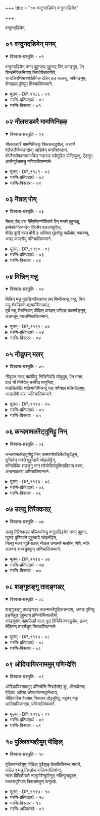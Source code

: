 +++
title = "०५ वन्दुनदडियेन् वन्दुनदडियेन्"

+++

वन्दुनदडियेन् 

## ०१ वन्दुनदडियेन् मनम्

<details open><summary>विश्वास-प्रस्तुतिः - ०१</summary>

वन्दुनदडियेन् मनम् पुहुन्दाय् पुहुन्दऱ् पिन् वणङ्गुम्, ऎन्  
शिन्दनैक्किनियाय् तिरुवेयॆन्नारुयिरे,  
अन्दळिरणियारशोहिनिळन्दळिर् हळ् कलन्दु, अवैयॆङ्गुम्,  
शॆन्दऴल् पुरैयुम् तिरुवालियम्माने.
</details>

<details><summary>मूलम् - DP_११८८ - ०१</summary>

वन्दुनदडियेन् मनम् पुहुन्दाय् पुहुन्दऱ् पिन् वणङ्गुम्, ऎन्  
शिन्दनैक्किनियाय् तिरुवेयॆन्नारुयिरे,  
अन्दळिरणियारशोहिनिळन्दळिर् हळ् कलन्दु, अवैयॆङ्गुम्,  
शॆन्दऴल् पुरैयुम् तिरुवालियम्माने.
</details>

<details><summary>गरणि-प्रतिपदार्थः - ०१</summary>

वन्दु = बन्दु, उनदु अडियेन् = निन्न पादसेवकन, मनम् = मनस्सन्नु, पुहुन्दाय् =प्रवेशिसिदॆ बळिक, वणङ्गुम् = नमस्करिसुव \(स्तुतिसुव\), ऎन् शिन्दनैक्कू = नन्न चिन्तनॆगॆ, इनियाय् = प्रियनादॆ, तिरुवे = परमपवित्रने, ऎन् = नन्न, आर् = पूर्ण \(तुम्बु\), उयिरे = प्राणवे, अम् तळिर् = सॊगसाद तळिरुगळिन्द, अणि= सुन्दरवागि, आर् = तुम्बिरुव, अशोहिन् = अशोकवृक्षद, इळ = ऎळॆय, तळिर् हळ् = तळिरु \(चिगुरु\)गळिन्द, कलन्दु = कूडिकॊण्डु, अवै= अवुगळु, ऎङ्गुम् = ऎल्लॆल्लियू, शॆम् = कॆम्पाद, तऴल् = अग्नियन्तॆ \(अग्नि ज्वलिसुवन्तॆ\), पुरैयुम् = शोभिसुव, तिरुवालि अम्माने = तिरुवालि क्षेत्रद स्वामिये. 
</details>

<details><summary>गरणि-विस्तारः - ०१</summary>

परमपवित्रने, नन्न तुम्बुसिरे, नीनु बन्दु निन्न पादसेवकन मनस्सन्नु \(अन्तरङ्गवन्नु\) प्रवेशिसिदॆ. प्रवेशिसिद बळिक नम्रवाद \(निन्नन्नु नमस्करिसुव स्तुतिसुव\) नन्न चिन्तनॆगॆ प्रियनादॆ. सॊगसाद तळिरुगळिन्द सुन्दरवागि तुम्बिकॊण्डिरुव अशोकवृक्षद ऎळॆय चिगुरुगळिन्द कूडिकॊण्डु अवु ऎल्लॆल्लियू कॆम्पगॆ ज्वलिसुव अग्नियन्तॆ शोभिसुव तिरुवालि क्षेत्रद स्वामिये. 

आळ्वाररु हेळुत्तारॆ- स्वामि, नीनु अकळङ्कनु, निर्मलनु मत्तु परमपवित्रनु. नन्न तुम्बु उसिरागिरुववनू नीनु. निन्न नित्यनिवासवॆनिसिद परमपदवन्नू पाल्गडलन्नू तॊरॆदु निन्न नम्रदासनागिरुव नन्न मेलॆ कृपॆमाडि, नन्न अन्तरङ्गवन्ने निन्न आवासवागि माडिकॊण्डिरुवॆयल्ल\! हीगॆ, नन्न ऎडॆबिडद चिन्तनॆगॆ ऎडॆकॊट्टिरुवॆयल्ल\! नन्न अन्तरङ्गदल्लि मात्रवल्लदॆ, कॆम्पगॆ बॆङ्कियन्तॆ ज्वलिसुव ऎळॆय कॆन्दळिरुगळिन्द तुम्बि शोभिसुव अशोक वृक्षगळ नडुवॆ दिव्यतेजोराशियागि, तिरुवालिक्षेत्रदल्लि अर्चावतारियागि नॆलसिरुवॆयल्ल\! निन्न कृपॆ ऎष्टु अपारवादद्दु\! नन्न चिन्तनॆगॆ परमप्रियने नीनु\!
</details>

## ०२ नीलत्तडवरै मामणिनिहऴ

<details open><summary>विश्वास-प्रस्तुतिः - ०२</summary>

नीलत्तडवरै मामणिनिहऴ क्किडन्ददुपोल्, अरवणै  
वेलैत्तलैक्किडन्दाय्\! अडियेन् मनत्तिरुन्दाय्,   
शॊलैत्तलैक्कणमामयिल् नडमाड मऴैमुहिल् पोन्ऱिऴुन्दु, ऎङ्गुम्  
आलैप्पुहैकमऴु मणियालियम्माने\!
</details>

<details><summary>मूलम् - DP_११८९ - ०२</summary>

नीलत्तडवरै मामणिनिहऴ क्किडन्ददुपोल्, अरवणै  
वेलैत्तलैक्किडन्दाय्\! अडियेन् मनत्तिरुन्दाय्,   
शॊलैत्तलैक्कणमामयिल् नडमाड मऴैमुहिल् पोन्ऱिऴुन्दु, ऎङ्गुम्  
आलैप्पुहैकमऴु मणियालियम्माने\!
</details>

<details><summary>गरणि-प्रतिपदार्थः - ०२</summary>

नीलम् = नीलिबण्णद, तडवरै = विशालवाद मेलॆ, मामणि = उत्कृष्टवाद इन्द्रनीलमणियु, निहऴ = बॆळगुवन्तॆ, किडन्ददु पोल् = मलगिरुव हागॆ, अरवु अणै = शेषशयनदल्लि, वेलैत्तलै= पाल्गडलल्लि, किडन्दाय् = पवडिसिरुववने, अडियेन् = पादसेवकनम् मनत्तु = मनदल्लि, इरुन्दाय् = इरुववने, शोलैत्तलै = वनगळल्लि, मामयिल् = सुन्दरवाद नविलुगळु, कणम् = गुम्पुगूडि, नडम् = नाट्यवाडुत्तिरलु, मऴैमुहिल् पोन्ऱु = मळॆय मोडदन्तॆ, ऎऴुन्दु = उद्भविसि, आलै पुहै= अलॆमनॆय हॊगॆयु, ऎङ्गुम् = ऎल्लॆल्लियू, कमऴुम् = परिमळिसुव, अणि = सुन्दरवाद, आलि अम्माने = तिरुवालिक्षेत्रद स्वामिये.
</details>

<details><summary>गरणि-विस्तारः - ०२</summary>

नीलिबण्णद विस्तारवाद बॆट्टद मेलॆ उत्कृष्टवाद इन्द्रनीलमणियु बॆळगुवन्तॆ मलगिरुव \(बिद्दिरुव\) हागॆ, पाल्गडलल्लि शेषन हासुगॆयल्लि पवडिसिरुववने, \(निन्न\) पादसेवकन मनदल्लि नॆलसिरुववने, वनगळल्लि सुन्दरवाद नविलुगळ तण्डगळु नाट्यवाडुत्तिरलु, मळॆय मोडदन्तॆ उद्भविसि आलॆय मनॆय हॊगॆयु ऎल्लॆल्लियू परिमळिसुव सुन्दरवाद तिरुवालिक्षेत्रद स्वामिये. 

ई पाशुरदल्लि ऎरडु उपमानगळन्नु हेळलागिदॆ. ऒन्दु शुद्धवाद उपमान. मत्तॊन्दु मिश्ररीतियदु. अवुगळन्नु बिडिसि बरॆयबहुदॆनिसुत्तदॆ. 

ऒन्दु विस्तारवाद दॊड्डबॆट्ट. अदर बण्णनीलि. अदर शिखरदल्लि अमोघवाद इन्द्रनीलमणियिदॆ. अदु तन्न दिव्यतेजस्सिनिन्द बॆळगुत्तदॆ. बहुदूरदिन्दले ऎल्लरन्नू तन्न कडॆगॆ आकर्शिसिकॊळ्ळुव विलक्षणवाद प्रकाश अदरदु. नोडिदवरॆल्ल हर्षिसुत्तारॆ. अदन्नु मरॆयुवुदे इल्ल, हागॆये, भगवन्तनु पाल्गडलल्लि शेषशायियागिद्दानॆ. शेषने आ विस्तारवाद नीलियबॆट्ट. भगवन्तनु अदर मेलॆ पवडिसिरुव दिव्यवाद इन्द्रनीलमणि\! 

वनगळल्लि नविलुगळु हेरळवागिरुत्तवॆ. अवु बान्दळदल्लि दट्टवागि मूडिबरुव मळॆय मोडवन्नु नोडिद कूडले हर्षदिन्द केकॆ हाकिकॊण्डु कुणिकुणिदाडुत्तवॆ. तिरुवालिक्षेत्रद सुत्तलू उपवनगळिवॆ. अल्लियू नविलुगळिवॆ. तिरुवालिक्षेत्रद हॊरवळयदल्लि आलॆमनॆगळिवॆ. कॊप्परिगॆगळल्लि कब्बिन हालन्नु कुदिसुवुदक्कॆ आलॆमनॆयल्लि बॆङ्कियन्नु उरिसुत्तारॆ. आग, आलॆमनॆगळिन्द दट्टवाद करिय हॊगॆयु ऎद्दु, ऎल्ल कडॆगू आवरिसिकॊळ्ळुत्तदॆ. इदन्नु नोडिद नविलुगळिगॆ कार्मुगिलन्नु कण्डन्तॆ भ्रान्तियुण्टागुत्तदॆ. आद्दरिन्द अवु नर्तिसलु तॊडगुत्तवॆ. 

आलॆमनॆयल्लि कॊप्परिगॆगळल्लि कुदियुत्तिरुव कब्बिनहालिन मधुरपरिमळवू सह हॊगॆयन्तॆये गाळियल्लि कलॆतु ऎल्लॆल्लू हरडुत्तदॆ. दूरदूरदल्लिरुववरिगू आ परिमळवु सेरि, अवर बायल्लि नीरूरिसुत्तदॆ. अवरन्नु आलॆमनॆगॆ आकर्षिसुत्तदॆ. अल्लिगॆ होगि, अवरु तम्म आशॆयन्नु पूर्णगॊळिसिकॊळ्ळबहुदु. 

हागॆये, तिरुवालिक्षेत्रदल्लि नॆलसिरुव अर्चास्वरूपियाद सर्वेश्वरनु आलॆमनॆय हॊगॆ आवरिसिरुवुदन्नु दूरदिन्द कण्ड कूडले भक्तनु सुन्दरवाद नविलिनन्तॆ. आ हॊगॆयल्लिये आ रूपदल्लिये \(कार्मुगिलिन\) भगवन्तनन्नु कण्डन्तॆ भ्रमिसि हर्षदिन्द कुणिदाडुत्तानॆ. हत्तिरहत्तिरक्कॆ बरुत्त, आलॆमनॆ सुवासनॆय सॆळॆतक्कॆ सिक्कुव सामान्यनन्तॆ, भगवद्विषयवॆम्ब परिमळदिन्द अवनु आकर्षितनागुत्तानॆ. कडॆगॆ, आ क्षेत्रदल्लि नॆलसिरुव स्वामियन्नु कण्णार कण्ड हॊरतु अवन मनद तळमळ इळियुवुदिल्ल. कण्डु, नमस्करिसि, पूजिसि, तृप्तनागुत्तानॆ. तिरुवालिक्षेत्रद वैशिष्ट्य इदु\! 

आळ्वाररु हेळुत्तारॆ- स्वामि, पाल्गडलल्लि शेषन हासुगॆयल्लि निर्लिप्तनागि पाडिसिरुव नीनु, नन्नन्नु निन्न कडॆगॆ आकर्षिसिद्दु मात्रवल्लदॆ, नन्नल्लि कृपॆमाडि, नन्न अन्तरङ्गदल्ले नॆलसिद्दीयॆ. निन्नन्नु कुरितु सदा चिन्तिसुवन्तॆ ननगॆ ऎडॆमाडिद्दी. अल्लदॆ, तिरुवालिक्षेत्रदल्लि अर्चास्वरूपियागियू नीनु नन्न कण्मनगळन्नू तणिसुत्तिद्दीयॆ. निन्न कृपॆ, दासनाद नन्न मेलॆ ऎष्टु अपार\!
</details>

## ०३ नॆन्नल् पोय्

<details open><summary>विश्वास-प्रस्तुतिः - ०३</summary>

नॆन्नल् पोय् वरु मॆन्ऱिन्ऱिण्णीयिरामै यॆन् मनत्ते पुहुन्ददु,  
इम्मॆक्कॆन्ऱिरुन्देन् ऎऱिनीर् वळञ्जॆऱुविल्,  
शॆन्नॆऱ् कूऴै वरम् बॊरी इ अरिवार् मुहत्तॆऴु वाळैपोय् क्करुम्बु,  
अन्नऱ् काडणैयु मणियालियम्माने.
</details>

<details><summary>मूलम् - DP_११९० - ०३</summary>

नॆन्नल् पोय् वरु मॆन्ऱिन्ऱिण्णीयिरामै यॆन् मनत्ते पुहुन्ददु,  
इम्मॆक्कॆन्ऱिरुन्देन् ऎऱिनीर् वळञ्जॆऱुविल्,  
शॆन्नॆऱ् कूऴै वरम् बॊरी इ अरिवार् मुहत्तॆऴु वाळैपोय् क्करुम्बु,  
अन्नऱ् काडणैयु मणियालियम्माने.
</details>

<details><summary>गरणि-प्रतिपदार्थः - ०३</summary>

नॆन्नल् = निन्नॆ, पोय् वरुम्= होगि बरुवुदु, ऎन्ऱुऎन्ऱु = ऎन्नुत्ता ऎन्नुत्ता, ऎण्णि = ऎणिकॆ माडुत्ता, इरामै = इल्लदिरुवुदु, \(इल्लदन्तागुवुदु\), ऎन् = नन्न, मनत्ते = अन्तरङ्गदल्लि, पुहुन्ददु = प्रवेशिसिद्दु, इम्मैक्कू= ई जन्मद मुक्तिगॆ, ऎन्ऱु = ऎन्दु, इरुन्देन् = तिळिदिद्देनॆ, ऎऱिनीर् = अलॆगळिन्द कूडिद नीरिन, वळम् = सम्पत्तन्नुळ्ळ, शॆऱुविल् = गद्दॆगळल्लि, शॆन्नॆल् = कॆम्बत्तद, कूऴै = कॊच्चॆय नॆलदमेलॆ, वरम्बु = अट्टणॆयन्नु, ऒरी इ = \(आसरॆयागि\)ऒरगिसिकॊण्डु, अरिवार् = कॊय्युववर, मुहत्तु = मुखक्कॆ, ऎऴु = चिम्मि एळुव, वाळै = बाळॆमीनुगळु, पोय् = \(अल्लिन्द\) होगि, करुम्बु = कब्बिन, अ-नल्-काडु = आ उत्तमवाद तोट \(काडु\)दल्लि, अणैयुम् = सेरिकॊळ्ळुव, अणि = सुन्दरवाद, आलि अम्माने = तिरुवालिय स्वामिये. 
</details>

<details><summary>गरणि-विस्तारः - ०३</summary>

निन्नॆ होगि बरुवुदु ऎन्नुत्ता ऎन्नुत्ता ऎणिकॆ माडुत्ता, इरुवुदु इल्लदन्तागुवुदु, नन्न अन्तरङ्गदल्लि \(नीनु\) प्रवेशिसिद्दु, ई जन्मद मुक्तिगॆ ऎन्दु तिळिदिद्देनॆ. अलॆगळिन्द कूडिद नीरिन सम्पत्तुळ्ळ गद्दॆगळल्लि कॆम्बत्तद कॊच्चॆयनॆलदमेलॆ अट्टणॆयन्नु \(आसरॆयागि\) ऒरगिसिकॊण्डु कॊय्युववर मुखक्कॆ चिम्मि एळुव बाळॆमीनुगळु \(अल्लिन्द\) होगि आ उत्तमवाद कब्बिनतोटदल्लि सेरिकॊळ्ळुव सुन्दरवाद तिरुवालिय स्वामिये.

’निन्नॆ होगि बरुवुदु’ – निन्नॆ ऎम्बुदु मुगियितु. ’इन्दु’ बन्दिदॆ. इन्दु \(ननगॆ\) ऒळ्ळॆयदागुवुदॆन्दु योचिसिदरॆ, अदू कळॆदुहोगि, ’निन्नॆ’ये आयितु. ऒन्दु ’निन्नॆ’य हिन्दॆ इन्नॊन्दु बरुवुदु. अदू होगि इन्नॊन्दु बरुवुदु. हीगॆ, दिनगळु उरुळुत्ता होगुवुदु. हुट्टिदागिनिन्द सायुववरॆगॆ उरुळुव दिनगळन्नु ऎणिकॆमाडुवुदे आयुस्सु. आयुस्सु मुगियितॆन्दरॆ ऒन्दु जन्मकॊनॆगॊळ्ळुत्तदॆ. मत्तॊन्दु जन्मक्कॆ जीवनु सिद्धवागुत्तानॆ. पुनर्जन्मविल्लदन्तागुवुदक्कॆ हीगॆ ऎष्टु जन्मगळन्नु कळॆयबेकागुवुदो? 

’नन्न अन्तरङ्गवन्नु प्रवेशिसिद्दु’ – भगवन्तनु सृष्टिय हॊरगू इद्दानॆ, ऒळगू इद्दानॆ. सृष्टिय ऒन्दॊन्दु वस्तुविनल्लू अवनिद्दानॆ. अणुविनल्लि अणुवागि महत्तिनल्लि महत्तागि इद्दानॆ ऎन्दु श्रुतिगळु सारुत्तवॆयल्लवे? भगवन्तन मनुष्यन अन्तरङ्गदल्लिये इद्दरू सह, अवनन्नु अल्लिरुवन्तॆ कण्डुकॊळ्ळुवुदु ऒन्दु वैशिष्ट्यवे. प्रापञ्चिकदल्लि इळियमुळुगिदवनिगॆ, भगवत्कृपॆयिन्द, भक्ति बॆळॆदु, भगवन्तन सान्निध्य तन्न अन्तरङ्गदल्लिये साक्षिरूपदल्लि सदा नॆलसिरुवुदॆन्दु दृढवागुवुदु. ई तिळिवळिकॆ जन्मद मुक्तिगॆ ऎडॆकॊडुवुदु. 

कॆम्बत्तद गद्दॆगळल्लि सदा नीरु निन्तिरुवुदरिन्द अदु कॊच्चॆय नॆल. अल्लि बित्तिद परि सॊम्पागि बॆळॆयुवुदु. बाळॆमीनिगॆ अदु तम्पाद स्थळ. इदन्ने, हीगॆये नम्बिकॊण्डु ऎष्टु काल इरलु साध्य? दिनगळु उरुळुवुवु. बत्तद पैरु बॆळॆयुवुदु. बलियुवु, मागुवुदु, कॊय्लुगारनु सिद्धनागुवनु. बत्तवन्नु कॊय्दु बैलु मादुवनु. अदन्नाश्रयिसिद मीनिन गतियेनु? आ मीनु, आ कॊनॆय घळिगॆयल्लि, कॊय्लुगारन मुखक्के चिम्मि नॆगॆदु अदक्किन्त उत्तम आश्रयवाद कब्बिन गद्दॆयन्नु सेरुत्तदॆ. आग अदक्कॆ ऎष्टु हितवागुवुदु? 

चेतननू हागॆये. इन्द्रियगळिगॆ वशनागि, इन्द्रिय सुखगळल्लिये मग्ननागि, तनगॆ आ जीवनवे शाश्वतवॆन्दु नम्बिकॊण्डिरलादीते? दिनगळु उरुळुवुदु. आयुस्सु मुगियुवुदु. सावु सन्निहितवागुवुदु. भगवत्कृपॆयिन्द ई अरिवुण्टाद कूडले अवनु इहलोकद भोगदिन्द चिम्मि नॆगॆदु, इन्नू मधुरवाद भगवन्तन तिरुवडिगळन्नु आश्रयिसि, अदर नॆरळिनल्लि मरणभयविल्लद शाश्वतानन्दवन्नु अनुभविसुवुदक्कॆ यत्निसुवनु.
</details>

## ०४ मिन्निन् मन्नु

<details open><summary>विश्वास-प्रस्तुतिः - ०४</summary>

मिन्निन् मन्नु नुडङ्गिडैमडवार् तम् शिन्दैमऱन्दु वन्दु, निन्  
मन्नु शेवडिक्के मऱवामैवैत्तायाल्,  
पुन्नै मन्नु शॆरुन्दिवण् पॊऴिल् वायहन् पणैहळ् कलन्दॆङ्गुम्,  
अन्नमन्नुम् वयलणियालियम्माने,
</details>

<details><summary>मूलम् - DP_११९१ - ०४</summary>

मिन्निन् मन्नु नुडङ्गिडैमडवार् तम् शिन्दैमऱन्दु वन्दु, निन्  
मन्नु शेवडिक्के मऱवामैवैत्तायाल्,  
पुन्नै मन्नु शॆरुन्दिवण् पॊऴिल् वायहन् पणैहळ् कलन्दॆङ्गुम्,  
अन्नमन्नुम् वयलणियालियम्माने,
</details>

<details><summary>गरणि-प्रतिपदार्थः - ०४</summary>

मिन्निन् मन्नु = मिञ्चन्नु होलुव, नुडङ्गु = बळुकुव, इडै= नडुवुळ्ळ, मडवार् तम् = स्त्रीयर, शिन्दै= चिन्तॆयन्नु \(आसक्तियन्नु\), मऱन्दु = मरॆतु, वन्दु= बन्दु निन् मन्नु= निन्न दृढवाद, \(शाश्वतवाद\), शेवडिक्के = कॆम्पाद \(कोमलवाड\) तिरुवडिगळन्ने, मऱवामै = मरॆयदन्तॆ, वैत्ताय् = \(मनस्सन्नु\) निल्लिसिदॆ \(इट्टॆ\), आल् = ऎन्थ विचित्र\! पुन्नै = हॊन्नॆ, शॆरुन्दि = सुरहॊन्नॆ मरगळु, मन्नु = तुम्बिरुव, वण् पॊऴिल् वाय् = सुन्दरवाद तोपुगळल्लि, अहन् = विशालवाद, पणैहळ् = तटाकगळु, कलन्दु = कूडिकॊण्डु, ऎङ्गुम् = ऎल्लॆल्लियू, अन्नम् = हंसगळु, मन्नुम् = तुम्बिरुव, वयल् = बयलुगळुळ्ळ, अणि = सुन्दरवाद, आलि अम्माने = तिरुवालिय स्वामिये. 
</details>

<details><summary>गरणि-विस्तारः - ०४</summary>

मिञ्चन्नु होलुव बळुकुव नडुवुळ्ळ स्त्रीयर चिन्तॆयन्नु \(आसक्तियन्नु\) मरॆतु बन्दु शाश्वतवाद \(दृढवाद\) निन्न कॆम्पाद \(कोमलवाद\) तिरुवडिगळन्ने मरॆयदन्तॆ मनस्सन्नु निल्लिसिदॆयल्ल. एनु आश्चर्य\! हॊन्नॆ मत्तु सुरहॊन्नॆ मरगळु, विशालवाद तटाकगळू कूडिकॊण्डिरुव सुन्दरवाद तोपुगळल्लि ऎल्लॆल्लियू हंसगळु तुम्बिरुव बयलुगळुळ्ळ सॊबगिन तिरुवालिक्षेत्रद स्वामिये. 

आळ्वाररु हेळुत्तारॆ- स्वामी, निन्न ऒलुमॆय सामर्थ्य ऎष्टु विचित्रवादद्दु\! इदुवरॆगॆ नानु बळुकुव नडुवुळ्ळ सुन्दरियरन्नु कुरितु चिन्तिसुवुदन्नू अवर विषयदल्लि बॆळॆयुत्तिद्द नन्न आसक्तियन्नू नीनु तडॆगट्टिदॆ. अवुगळन्नॆल्ला सम्पूर्णवागि मरॆयुवन्तॆ माडिदॆ. विषयासक्तियल्लिये इळिद मुळुगिद्द नन्न मनस्सन्नु शाश्वतवाद कोमलपादगळत्त तिरुगिसिदॆ. मत्तु निन्न तिरुवडिगळन्नु मरॆयद हागॆ अवुगळल्लि दृढवागि नॆलॆगॊळ्ळुवन्तॆ माडिदॆ. एनाश्चर्यविदु? हॊन्नॆ सुरहॊन्नॆ मरगळिन्दलू विशालवाद तटाकगळिन्दलू तुम्बि शोभिसुव तोपुगळिन्दलू, ऎल्लॆल्लियू हंसगळु विहरिसुव बयलुगळिन्दलू सुत्तुवरिदिरुव ई सुन्दरवाद तिरुवालिक्षेत्रदल्लि दिव्यसुन्दरनागि नीनु अर्चावतारियागि नन्नन्नु उद्धरिसलु नॆलसिद्दी. निन्न कृपॆ नन्नमेलॆ ऎष्टु अपार\! 

मनस्सु इन्द्रियगळिगॆ अधीनवादरॆ, अदु मनुष्यनन्नु पापकार्यगळिगू इहलोकक्कू. पुनर्जन्मक्कू बन्धिसुत्तदॆ. ई बन्धनदिन्द बिडुगडॆ हॊन्दुवुदक्कॆ भगवत्कृपॆये मुख्य. अदु ऒदगितॆन्दरॆ, विषयासक्ति तॊलगुवुदु. भगवन्तन तिरुवडिगळल्लि मनस्सु दृढवागि निल्लुवुदु. अवुगळ आश्रयदिन्द अमरत्ववू परमपदवू लभिसुवुदु.
</details>

## ०५ नीडुपन् मलर्

<details open><summary>विश्वास-प्रस्तुतिः - ०५</summary>

नीडुपन् मलर् मालैयिट्टु निन्निणैयडि तॊऴुदुम्, ऎन् मनम्  
वाड नी निनैयेल् मरमॆय्द मामुनिवा,  
पाडलिन्नॊलि शङ्गिनोशैपरन्दु पल् पणैयाल् मलिन्दॆङ्गुम्,   
आडलोशै याऱा अणियालियम्माने.
</details>

<details><summary>मूलम् - DP_११९२ - ०५</summary>

नीडुपन् मलर् मालैयिट्टु निन्निणैयडि तॊऴुदुम्, ऎन् मनम्  
वाड नी निनैयेल् मरमॆय्द मामुनिवा,  
पाडलिन्नॊलि शङ्गिनोशैपरन्दु पल् पणैयाल् मलिन्दॆङ्गुम्,   
आडलोशै याऱा अणियालियम्माने.
</details>

<details><summary>गरणि-प्रतिपदार्थः - ०५</summary>

नीडु = बहुकाल, पल् मलर् मालै इट्टु = अनेक विधद हूगळ मालॆयन्नु तॊडिसि, निन् = निन्न, इणै अडि = ऎरडु पादगळन्नु, तॊऴुदुम् = अर्चिसियू सह, ऎन् मनम् = नन्न मनस्सु, वाडक् = बाडलु \(बाडिदरू सह\), नी= नीनु, निनैयेल् = चिन्तिसदिरबारदु. मरम् = मरगळन्नु, ऎय्द = \(बाणदिन्द\) छेदिसिद, मामुनिवा = महामुनिस्वरूपने, पाडल् = हाडुगळ, इन् = इनिदाद, ऒलि = नादवू \(स्वरवू\), शङ्गिन् ओशै = शङ्खद ध्वनियू, परन्दु = हरडि, पल् = हलवारु, पणैयाल् = वाद्यगळिन्द \(गानवु\) मलिन्दु = तुम्बि हॊम्मुव, ऎङ्गुम् = ऎल्लॆल्लियू, आडल् = आटगळ \(कुणिदाटगळ\), ओशै = गद्दलवु, अऱा = कॊनॆगॊळ्ळदॆइरुव, अणि = सुन्दरवाद, आलि अम्मानॆ = तिरुवालियस्वामिये. 
</details>

<details><summary>गरणि-विस्तारः - ०५</summary>

बहुकाल अनेक विधद हूगळ मालॆयन्नु तॊडिसि, निन्न ऎरडु तिरुवडिगळन्नु अर्चिसियू सह, नीनु चिन्तिसदिरबारदु, मरगळन्नु \(बाणदिन्द\) छेदिसिद महामुनिस्वरूपने, हाडुगळ इनिदाद नादवू शङ्खध्वनियू हलवारु वाद्यगळिन्द गानवु तुम्बि हॊम्मि ऎल्लॆल्लियू हरडि, कुणिदाटगळ गद्दलवु कॊनॆगॊळ्ळदॆये इरुव सुन्दरवाद तिरुवालियस्वामिये. 

आळ्वाररु हेळुत्तारॆ- स्वामी, बहुकालदिन्दलू नानु नन्न अन्तरङ्गदल्लिये मनःपूर्वकवागि नानारीतियल्लि पूजिसुत्तिद्देनॆ. नन्न आन्तरङ्गिक भक्तियन्नु नीनु परीक्षिसिरबहुदु. अदर निश्चलतॆयन्नु कण्डुकॊण्डिर्बहुदु. ऒन्दे वेळॆ, नन्न पूजादिगळिन्दलू भक्तिकार्यगळिन्द नानु बेसत्तॆनॆन्दरू, उपेक्षिसिदॆनॆन्दरूसह, नीनु नन्न विषयदल्लि अन्यथा योचिसलेबारदु. नन्नन्नु अगललेबारदु. नन्नन्नु अलक्षिसबारदु. नीनुसत्यप्रतिज्ञनल्लवे? सुग्रीवन सख्यवन्नु कोरि अवनिगॆ नीनु ऒत्तासॆ माडलु निनगॆ सामर्थ्यविदॆये इल्लवे ऎन्दुअवनिगॆ तोरिसुवुदक्कागि, चॆन्नागि बॆळॆदु निन्तिद्द एळुताळॆय मरगळन्नु ऒन्दे बाणदिन्द छेदिसिदवनल्लवे नीनु? आग, जटवल्कलगळन्नुट्टु काडिनल्लि शुद्धतापसियन्तॆ जीविसिद मुनिवरनल्लवे नीनु? 

स्वामि, ईग नीनु अर्चामूर्तियागि नॆलसिरुव तिरुवालिक्षेत्रदल्लि नानाबगॆय हाडुगळु, शङ्खध्वनिगळु, नानावाद्यगळ मञ्जुळ घोषवु, नृत्यगीतगळु, कुणिदाट मुन्तादवुगळ सन्तोषपूर्णवाद गद्दल इवॆल्ल ऎल्लॆल्लियू नडॆयुत्ता, तुम्बि तुळुकुत्ता, निन्न हॊरतु बेरॆ एनन्नू चिन्तिसदन्तॆ, बेरॆ यावुदक्कू मनस्सु कॊडलु अवकाशविल्लदन्तॆ इदॆयल्ल\! निन्न महिमॆ ऎष्टु अपार\!
</details>

## ०६ कन्दमामलरॆट्तुमिट्टु निन्

<details open><summary>विश्वास-प्रस्तुतिः - ०६</summary>

कन्दमामलरॆट्तुमिट्टु निन् कामरुशेवडिकैतॊऴुदॆऴुम्,  
पुन्दियेन् मनत्ते पुहुन्दायै प्पोहलॊट्टेन्,  
शन्दिवेळ्वि शडङ्गु नान् मऱैयोदियोदुवित्तादियाय् वरुम्,  
अन्दणाळरऱा अणियालियम्माने.
</details>

<details><summary>मूलम् - DP_११९३ - ०६</summary>

कन्दमामलरॆट्तुमिट्टु निन् कामरुशेवडिकैतॊऴुदॆऴुम्,  
पुन्दियेन् मनत्ते पुहुन्दायै प्पोहलॊट्टेन्,  
शन्दिवेळ्वि शडङ्गु नान् मऱैयोदियोदुवित्तादियाय् वरुम्,  
अन्दणाळरऱा अणियालियम्माने.
</details>

<details><summary>गरणि-प्रतिपदार्थः - ०६</summary>

कन्दम् = परिमळिसुव, मा = उत्कृष्टवाद, मलर् = हूगळु, ऎट्टुम् = ऎण्टन्नु, इट्तु = तॊडिसि, निन् = निन्न, कामरु = सुन्दरवाद, शेअडि = कॆम्पाद \(कोमलवाद\) तिरुवडिगळिगॆ, कैतॊऴुदु = कैमुगिदु पूजिसि, ऎऴुम् = अभ्युदय हॊन्दबेकॆम्ब, मनत्तॆ = नन्नमनवन्नु, पुहुन्दायै = प्रवेशिसिद निन्नन्नु, पोहल् ऒट्टेन् = होगगॊडुवुदिल्ल. शन्दि = सन्ध्यावन्दनगळु, वेळ् वि = यज्ञगळु, शडङ्गु = शास्त्रविधिगळन्तॆ माडुव कर्मगळु, नान् मऱै ओडि = नाल्कु वेदगळन्नु अध्ययन माडुत्ता, ओदुवित्तु = अध्यापनमाडुत्ता \(ओदिसुत्ता\), आदियाय् = आदि आदवने, वरुम् = कालकळॆयुव, अन्दणर् = वैदिक ब्राह्मणरु, अऱा = बिट्टुहोगदॆ, इरुव, अणि = सुन्दरवाद, आलि अम्माने = तिरुवालिय स्वामिये,
</details>

<details><summary>गरणि-विस्तारः - ०६</summary>

उत्कृष्टवाद परिमळिसुव ऎण्टुविधद हूगळन्नु तॊडिसि \(अर्पिसि\) निन्न सुन्दरवाद कोमल तिरुवडिगळिगॆ कैमुगिदु पूजिसि, अभ्युदय हॊन्दबेकॆम्ब नन्न मनवन्नु प्रवेशिसिद निन्नन्नु अल्लिन्द होगगॊडुवुदिल्ल. सन्ध्यावन्दनगळन्नु, यज्ञगळन्नु, शास्त्रविधिगळन्तॆ माडुव कर्मगळन्नु नडॆसुत्ता, नाल्कुवेदगळन्नु अध्ययन माडुत्ता, अध्यापनमाडिसुत्ता कालकळॆयुव वैदिक ब्राह्मणरु बिट्टुहोगदॆ इरुव सुन्दरनाद आदियाद तिरुवालिय स्वामिये.

आळ्वाररु हेळुत्तारॆ- ऎल्लक्कू आदियागिरुव स्वामी, नानु बगॆबगॆय \(ऎण्टु विधद\) उत्तमवाद परिमळपुष्पगळिन्द कॆन्दावरॆयन्तॆ कॆम्पगॆ कोमलवागिरुव निन्न दिव्यसुन्दरवाद तिरुवडिगळन्नु मनसार पूजिसुत्तेनॆ. नन्न अभ्युदयवन्नु बयसि निन्नल्लि शरणागिद्देनॆ. नन्न ई अल्पभक्तिगॆ \(अल्पज्ञानक्कॆ\) ऒलिदॆ. नन्न अन्तरङ्गवन्नु प्रवेशिसिदॆ. निन्नन्नु अल्लिन्द हॊरक्कॆ होगगॊडुवुदिल्ल. अल्लिये निन्नन्नु उळिसिकॊळ्ळलु सर्वप्रयत्न माडुत्तेनॆ. 

तिरुवालि क्षेत्रदल्लि, ईग, अर्चामूर्तियागि नॆलसिरुव निन्न सन्निधियल्लि परमनिष्ठरू भक्तरू ज्ञानिगळू आद वैदिकब्राह्मणरु वासवागिद्दारॆ. अवरु तम्म नित्यकर्मगळन्नु तप्पदॆ नडॆसुववरु. वेदाध्ययनदिन्दलू, अध्यापनदिन्दलू, विधिवत्ताद कर्माचरणॆयिम्दलू अवरु तम्म कालवन्नु सद्विनियोग माडुत्तारॆ. निन्न तिरुवडिगळन्ने आश्रयिसि अवरु निन्न सेवॆयल्लि तॊडगिद्दारॆ. नीनु नॆलसिरुव क्षेत्र अन्थ पवित्रवादद्दु.
</details>

## ०७ उलवु तिरैक्कडऱ्

<details open><summary>विश्वास-प्रस्तुतिः - ०७</summary>

उलवु तिरैक्कडऱ् पळ्ळिकॊण्डु वन्दुन्नडिइयेन् मनम् पुहुन्द,  
प्पुलव पुण्णियने पुहुन्दायै प्पोहलॊट्टेन्,  
निलवु मलर् प्पुन्नैनाळल् नीऴल् तण्डमरै मलरिन् मिशै, मलि  
अलवन् कण्बडुक्कूम् अणियालियम्माने.
</details>

<details><summary>मूलम् - DP_११९४ - ०७</summary>

उलवु तिरैक्कडऱ् पळ्ळिकॊण्डु वन्दुन्नडिइयेन् मनम् पुहुन्द,  
प्पुलव पुण्णियने पुहुन्दायै प्पोहलॊट्टेन्,  
निलवु मलर् प्पुन्नैनाळल् नीऴल् तण्डमरै मलरिन् मिशै, मलि  
अलवन् कण्बडुक्कूम् अणियालियम्माने.
</details>

<details><summary>गरणि-प्रतिपदार्थः - ०७</summary>

उलवु = अलॆदाडुव, \(चलिसुव\) तिरै = अलॆगळ, कडल् = कडलल्लि, पळ्ळिकॊण्डु = पवडिसिद्दु, वन्दु = बन्दु, उन् अडियेन् = निन्न पादसेवकन, मनम् = अन्तरङ्गवन्नु, पुहुन्द = प्रवेशिसिद, अप्पुलव = अन्थ सर्वज्ञने, पुण्णियने = भाग्यविधातने, पुहुन्दायै = प्रवेशिसिद निन्नन्नु, पोहल् = होगलु, ऒट्टेन् = बिडॆनु, निलवु = ऎल्ल कालदल्लियू, मलर् = अरळुव \(हूगळन्नुळ्ल\), पुन्नै = हॊन्नॆ, नाऴल् = नाळल् म् गळ, नीऴल् = नॆरळल्लि, तण् = तम्पाद, तामरै = ताअरॆ, मलरिन् = हूविन, मिशै = मेलॆ, मलि = बलित \(दॊड्ड\), अलवन् = एडिगळु, कण् पडुक्कूम् = मलगिरुवन्थ, अणि = सुन्दरवाद, आलि अम्माने = तिरुवालिय स्वामिये. 
</details>

<details><summary>गरणि-विस्तारः - ०७</summary>

चलिसुव अलॆगळ कडलल्लि पवडिसिद्दु, ऒन्दु निन्न पादसेवकन अन्तरङ्गवन्नु प्रवेशिसिद साटियिल्लद सर्वज्ञने, भाग्यविधातने, हागॆ प्रवेशिसिद निन्नन्नु होगलु बिडॆनु. ऎल्ल कालदल्लू अरळुव हूगळन्नुळ्ळ हॊन्नॆ नाळल् मरगळ नॆरळल्लि तम्पाद तावरॆहूविन मेलॆ बलित एडिगळु मलगिरुवन्थ सुन्दरवाद तिरुवालिय स्वामिये. 

आळ्वाररु हेळुत्तारॆ- स्वामी, नीनॆन्थ सर्वज्ञनु\! पाल्गडलल्लि निर्लिप्तनागि नीनु पवडिसिरुवुदन्नु तॊरॆदु, निन्न पादसेवकनाद ई अल्पनन्नु उद्धरिसलॆन्दु बन्दु, नन्न अन्तरङ्गवन्नु प्रवेशिसिदॆ. परमोपकारियागि हीगॆ प्रवेशिसिद निन्नन्नु नन्न अन्तरङ्गदिन्द हॊरक्कॆ होगगॊडुवुदिल्ल. अल्लिये निन्नन्नु, नन्न दृढभक्तियिन्द, नॆलॆगॊळिसिकॊण्डु निन्नन्नु पूजिसलु सर्वप्रयत्न माडुत्तॆनॆ.

तिरुवालिक्षेत्रदल्लि ईग नीनु अर्चामूर्तियागि नॆलसिरुवाग, कीळु मेलॆन्नदॆ ऎल्ल प्राणिगळु सुख सन्तोषदिन्दिरुवन्तॆ अनुकूलवन्नॊदगिसिद्दी. दॊड्डदॊड्ड हूमरगळ नॆरळल्लिरुव तम्पाद सरोवरगळल्लि बॆळॆयुव सुन्दरवाद ताअरॆ हूगळल्लि बलित एडिगळु हायागि मलगि निद्रिसुत्तवॆ. अवुगळ सौभाग्यवॆन्थाद्दु कण्डॆया\! ऎल्लवू निन्न कृपाविशेषवे\!
</details>

## ०८ शङ्गुतङ्गु तादङ्गडऱ्

<details open><summary>विश्वास-प्रस्तुतिः - ०८</summary>

शङ्गुतङ्गु तादङ्गडऱ् कडन्मल्लैयुट्किडन्दाय्, अरुळ् पुरिन्दु  
इङ्गैन्नुळ् पुहुन्दाय् इनिप्पोयिनालऱैयो,  
कॊङ्गुशॆण् पहमल्लिहै मलर् पुल् हियिन्निळवण्डुपोय्, इळन्  
तॆङ्गिन् तादळैयुम् तिरुवालियम्माने.
</details>

<details><summary>मूलम् - DP_११९५ - ०८</summary>

शङ्गुतङ्गु तादङ्गडऱ् कडन्मल्लैयुट्किडन्दाय्, अरुळ् पुरिन्दु  
इङ्गैन्नुळ् पुहुन्दाय् इनिप्पोयिनालऱैयो,  
कॊङ्गुशॆण् पहमल्लिहै मलर् पुल् हियिन्निळवण्डुपोय्, इळन्  
तॆङ्गिन् तादळैयुम् तिरुवालियम्माने.
</details>

<details><summary>गरणि-प्रतिपदार्थः - ०८</summary>

शङ्गु तङ्गु = शङ्खगळु इरुव, तड = विशालवाद, कडल् = कडलल्लियू, कडन् मल्लैयुळ् = कडन् मल्लैक्षेत्रदल्लियू, किडन्दाय् = पवडिसिरुववने \(नॆलसिरुव\) अरुळ् पुरिन्दु = कृपॆदोरि, इङ्गु = इल्लि \(ईग\), ऎन् उळ् = नन्न अन्तरङ्ग्वन्नु, पुहुन्दाय् = प्रवेशिसिदवने, इनि = इन्नु, पोयिनाल् = होगुवॆनॆन्दरॆ, अऱैयो = विजयध्वनियो, स्पर्धॆयो, कॊङ्गु = परिमळवन्नु सूसुव, शॆण् पहम् = सम्पगॆ, मल्लिहैमलर् = मल्लिगॆ हूगळन्नु, पुल् हि = स्पर्शिसि, इन् = इनिदाद, इळवण्डु = ऎळॆय दुम्बियु, पोय् = होगि, इळतॆङ्गॆन् = ऎळॆयतॆङ्गिन, तादु = हॊम्बाळॆयन्नु, अळैयुम् = सूरॆगॊळ्ळुवन्थ, तिरुवालिअम्मने = तिरुवालि क्षेत्रद स्वामिये. 
</details>

<details><summary>गरणि-विस्तारः - ०८</summary>

शङ्खगळु इरुव विशालवाद कडलल्लियू, कडन् मल्लैक्षेत्रदल्लियू नॆलसिरुववने, नीनु अनुग्रहिसि इल्लि ईग नन्न अन्तरङ्गवन्नु प्रवेशिसिदवने, इन्नु होगुवॆनॆन्दरॆ अदु निन्न विजयध्वनियो, अथवा स्पर्धॆयो? परमळवन्नु सूसुव सम्पगॆ मल्लिगॆ हूगळन्नु स्पर्शिसि, इनिदाद ऎळॆयदुम्बियु होगि ऎळॆयतॆङ्गिन हॊम्बाळॆयन्नु सूरॆगॊळ्ळुवन्थ तिरुवालिक्षेत्रद स्वामिये. 

आळ्वाररु हेळुत्तारॆ- स्वामी, दिव्यशङ्खगळु तङ्गिरुव पाल्गडलल्लि नीनु पवडिसिरुववनु. कडन् मल्लै क्षेत्रदल्लियू नीनु नॆलसिद्दी. निन्न पादपद्मगळन्ने आश्रयिसिरुव नन्न मेलॆ कृपॆमाडि नन्न अन्तरङ्गवन्नु प्रवेशिसिद्दी. इन्नु इल्लिन्द बिट्टु हॊरडुवनॆन्दु नीनु हेळुवॆयादरॆ, अदेनु नन्न विजयद अब्बरवो अथवा नन्न मेलॆ सड्डु हाकुवॆयो? नन्न मेलॆ विजयशालियाद निन्न अब्बरद जॊतॆगॆ नन्न दैन्यद शरणागतिय कूगन्नु जोडिसि, निन्नन्नि बिडदन्तॆ नानु नन्न अन्तरङ्गदल्लिये हिडिदिट्टुकॊळ्ळुवॆनु. नन्न मेलॆ सड्डुहाकुवॆयादरॆ, निन्न सवालन्नु ऎदुरिसि निन्नॊडनॆ सॆणसलु सिद्धनागिद्देनॆ. दृढभक्तनाद ननगॆ नीनु ऒलियलेबेकादीतु. नन्न अन्तरङ्गदल्लिये नीनु शाश्वतवागि निल्ललेबेकादीतु. 

ईग नीनु अर्चामूर्तियागि नॆलसिरुव तिरुवालिक्षेत्रदल्लि ऎल्लि नोडिदरू सम्पगॆ मरगळु मत्तु मल्लिगॆ बळ्ळिगळु. अवुगळ तुम्ब परिमळवन्नु हॊरचॆल्लुव हूवुगळु. ऎळॆय दुम्बिगळु आ हूवुगळल्लि मकरन्दवन्नु तृप्तियागि सेविसलारदॆ, अवुगळन्नु सवरिकॊण्डु होगुत्तवॆ. तॆङ्गिन मरगळल्लि तम्पाद ऎळॆय हॊम्बाळॆयन्नु होगि सेरुत्तवॆ. अल्लि हितवागिद्दुकॊण्डु अवु मधुपानमाडुत्तवॆ. इदॆल्लवू निन्न कृपाविशेषवे.
</details>

## ०९ ओदियायिरनाममुम् पणिन्देत्ति

<details open><summary>विश्वास-प्रस्तुतिः - ०९</summary>

ओदियायिरनाममुम् पणिन्देत्ति निन्नडैन्देऱ् कु, ऒरुपॊरुळ्  
वेदिया\! अरिया उरैयायॊरुमाट्रमॆन्दाय्,  
नीदियाहिय वेदमाम् नियाळर् तोट्रमुरैत्तु, मट्रवर् क्कू  
आदियायिरुन्दाय् अणियालियम्माने.
</details>

<details><summary>मूलम् - DP_११९६ - ०९</summary>

ओदियायिरनाममुम् पणिन्देत्ति निन्नडैन्देऱ् कु, ऒरुपॊरुळ्  
वेदिया\! अरिया उरैयायॊरुमाट्रमॆन्दाय्,  
नीदियाहिय वेदमाम् नियाळर् तोट्रमुरैत्तु, मट्रवर् क्कू  
आदियायिरुन्दाय् अणियालियम्माने.
</details>

<details><summary>गरणि-प्रतिपदार्थः - ०९</summary>

आयिरम् नाममुम् = \(निन्न\) साविरनामगळन्नू, ओदि = पठिसि, पणिन्दु = नमस्करिसि, एत्ति = स्तुतिसि, निन् = निन्नन्नु, अडैन्देऱ् कु = पडॆदुकॊण्डवरिगॆ \(सेरिदवरिगॆ\), ऒरुपॊरुळ् = साटियिल्लद वस्तुवागिरुववने, वेदिया = वेदगळिन्द तिळियल्पडतक्कवने, अरैया = देवाधिदेवने, ऒरुमाट्रम् = ऒन्दु मातिनिम्द \(शब्ददिन्द\), उरैयाय् = हेळल्पडतक्कवने, ऎन् दाय् = नन्न स्वामिये, \(नन्न तन्दॆये\), नीदि आहिय = विधि आगिरुव \(विधिसुवन्थ\), वेदम् = वेदगळन्नू, मामुनियाळर् = महर्षिगळिगॆ, तोट्रम् = \(निन्न निजस्वरूप स्वभावगळ\) दर्शनलाभवन्नू, उरैत्तु = \(बहिरङ्गपडिसि\) हेळिदवने, मट्रवर् क्कु = इतररॆल्लरिगू, आदियाय् = आदियागि, इरुन्दाय् = इरुववने, अणि = सुन्दरवाद, आलि अम्माने = तिरुवालिय स्वामिये. 
</details>

<details><summary>गरणि-विस्तारः - ०९</summary>

निन्न साविर नामगळन्नू पठिसि, नमस्करिसि, स्तुतिसि, निन्नन्नु पडॆदुकॊण्डवरिगॆ \(सेरिदवरिगॆ\), साटियिल्लद वस्तुवागिरुव्वने, \(वेदगळिन्द\) तिळियल्पडतक्कवने देवाधिदेवने. ऒन्दु शब्द \(मातु\)दिन्द हेळल्पडतक्कवने. नन्न तन्दॆये, विधिगळिन्द कूडिरुव वेदगळन्नू, महर्षिगळिगॆ \(निन्न निजस्वरूपस्वभावगळ\) दर्शनलाभवन्नु बहिरङ्गपडिसिदवने, इतररॆल्लरिगू आदियागि इरुववने, सुन्दरवाद तिरुवालिक्षेत्रद स्वामिये. 

भगवन्तनु साटियिल्लदवनु. अवनन्नु आश्रयिसबेकु. अवनिगॆ शरणागबेकु. अवन दिव्यवाद साविरनामगळन्नु ऎडॆबिडदॆ उच्चरिसुत्तिरबेकु. अवन पादगळिगॆ ऎरगबेकु. अवन कल्याणगुणगळन्नॆल्ला बगॆबगॆयागि विवरिसुत्ता, हॊगळिहाडुत्ता, कालकळॆयबेकु. अवन सेवॆय कार्यगळल्लि तॊडगबेकु. अवुगळल्लि निरतनागि तन्न कालवन्नु सवॆसबेकु. इदु भक्तिय क्रम. हीगॆ भगवन्तनन्नु ऒलिसिकॊण्डवरिगॆ भगवन्तन हॊरतु बेरॆ याव वस्तुवू बेड.

वेदगळन्नु ब्रह्मनिगॆ उपदेशिसिदवनु भगवन्त. अवुगळ सृष्टि भगवन्तनिन्दले. वेदगळु विवरिसि हेळुवुदु भगवन्तनन्नु. अवनन्नु पडॆयुवुद् हेगॆ ऎन्दु विधिसुवुदू, नीति नियमगळन्नु हेळुवुदू वेदगळे. भगवन्तनन्नु अरितुकॊळ्ळुवुदक्कॆ अवन स्वरूपस्वभावगळन्नु तिळिदुकॊळ्ळुवुदक्कॆ वेदगळे मुख्य. भगवन्तनन्नु तिळियुवुदक्कॆ महर्षिगळु सहायकरु. एकॆन्दरॆ, अवरु मात्रवे भगवन्तन निजस्वरूपवन्नु तिळिदिरुववरु. भगवन्तनु ’ॐ’ ऎम्ब ऒन्दे शब्ददिन्द तिळियल्पडतक्कवनु. अवनु सर्वेश्वरनु. देवाधिदेवनु. ऎल्लक्कू अड्डियागिरुववनु. इन्थ स्वामियु चेतनर मेलॆ कृपॆमाडि अर्चास्वरूपनागि पवित्रक्षेत्रगळल्लि अवर अभ्युदयक्कागिये नॆलसिद्दानॆ. तिरुवालि क्षेत्रवू अन्थाद्दॊन्दु.
</details>

## १० पुल्लिवण्डऱैयुम् पॊऴिल्

<details open><summary>विश्वास-प्रस्तुतिः - १०</summary>

पुल्लिवण्डऱैयुम् पॊऴिल् पुडैशूऴ् तॆन्नालियिरुन्द मायनै,  
कल्लिन् मन्नु तिण्डोळ् कलियनॊलिशॆय्द,  
नल्ल विन्निशैमालै नालुमोरैन्दुमॊन्ऱुम् नविन्ऱुतामुडन्,  
वल्लरायुरैप्पार् क्किडमाहुम् वानुलहे.
</details>

<details><summary>मूलम् - DP_११९७ - १०</summary>

पुल्लिवण्डऱैयुम् पॊऴिल् पुडैशूऴ् तॆन्नालियिरुन्द मायनै,  
कल्लिन् मन्नु तिण्डोळ् कलियनॊलिशॆय्द,  
नल्ल विन्निशैमालै नालुमोरैन्दुमॊन्ऱुम् नविन्ऱुतामुडन्,  
वल्लरायुरैप्पार् क्किडमाहुम् वानुलहे.
</details>

<details><summary>गरणि-प्रतिपदार्थः - १०</summary>

पुल्लि = परस्परकूडिकॊण्डु, वण्डु = दुम्बिगळु, अऱैयुम् = गानमाडुत्तिरुव, पुऴिल् = तोपुगळन्नु, पुडै शूऴ् = ऎल्ल पक्कगळल्लू सुत्तुवरिदिरुव, तॆन् = सुन्दरवाद, आलि=तिरुवालिक्षेत्रदल्लि, इरुन्द = नॆलसिरुव, मायनै = मायनन्नु कुरितु, कल्लिन् = बॆट्टदन्तॆ दृढवाद, मन्नु = शाश्वतवाद, तिण् तोळ् = शक्तिपुर्णवाद तोळुगळुळ्ल, कलियन् = कलियनु, ऒलिशॆय्द = हेळिद, नल्ल = श्रेश्ठवाद, इन् = इनिदाद, इशै= गानयोग्यवाद, मालै = पाशुरमालॆयाद, नालुम् ओरैन्दुम् ऒन्ऱुम् = नाल्कन्नू ऐदन्नू ऒन्दन्नू, नविन्ऱु = अभ्यासमाडि, ताम् = तावु, उडन्नु =कूडले वल्लराय् = बल्लवरागि, उरैप्पार् क्कु = \(हाडि\) हेळुववरिगॆ, वान् उलहे = परमपदवे, इडम् आहुम् = नित्यवासस्थळवागुवुदु.
</details>

<details><summary>गरणि-विस्तारः - १०</summary>

परस्पर बॆरॆतु दुम्बिगळु गानमाडुत्तिरुव तोपुगळन्नु ऎल्ल कडॆगळिन्दलू सुत्तुवरिदिरुव सुन्दरवाद तिरुवालि क्षेत्रदल्लि नॆलसिरुव मायनन्नु कुरितु बॆट्टदन्तॆ दृढवाद शाश्वतवाद शक्तिपुर्णवाद तोळुगळुळ्ळ कलियनु हेळिद उत्तमवाद मधुरवाद गानयोग्यवाद हत्तुपाशुरगळ मालॆयन्नु अभ्यासमाडि तावु बल्लवरागि इतररिगॆ हेळुववरिगॆ परमपदवे नित्यवासस्थळवागुवुदु.

सुन्दरवाद तिरुवालिक्षेत्रवन्नु सुत्तुवरिदिरुव प्रकृतिरम्यवाद तोपुगळल्लि दुम्बिगळु प्रेमभरदिन्द परस्पर बॆरॆतु मकरन्दवन्नु कुडियुत्त इनिदागि गानमाडुत्ता कालकळॆयुत्तवॆ. अल्लिय भक्तजनरु तम्म अभ्युदयक्कागि अर्चास्वरूपनागि नॆलसिरुव परमकृपाळुवाद भगवन्तन तिरुवडिगळन्नु आश्रयिसि, अवन भक्तियल्लि बॆरॆतु, अवन दिव्यगुणगान माडुत्ता, पादसेवॆमाडुत्ता, कालकळॆयुत्तारॆ. परमभक्तनाद कलियनू सह भगवन्तन पादारविन्दगळन्नु हॊन्दिकॊण्डिरुव भृङ्गवागि इनिदाद मातुगळिन्द भगवन्तन गुणगान माडुव ई पाशुर मालॆयन्नु रचिसिद्दानॆ. इवु मधुरवागि गानयोग्यवागिवॆ. भक्तिपुर्णवाद ई हत्तु पाशुरगळन्नू यारु चॆन्नागि अभ्यासमाडुत्तारो, अदर अर्थवन्नु पूर्तियागि ग्रहिसुत्तारो अवरिगॆ भगवन्तन शाश्वतसान्निध्यवाद परमपदवे प्राप्तवागुवुदु. आळ्वाररु इदक्कॆ इदन्ने फलश्रुतियन्नागि हेळिद्दारॆ. 

</details>

<details><summary>गरणि-अडियनडे - ०१</summary>

वन्दु, नील, नॆन्नल्, मिन्नल्, नीडु, कन्द, उलवु, शङ्गु, ओदि, पुल्लि, \(तूविरिय\). 
</details>
